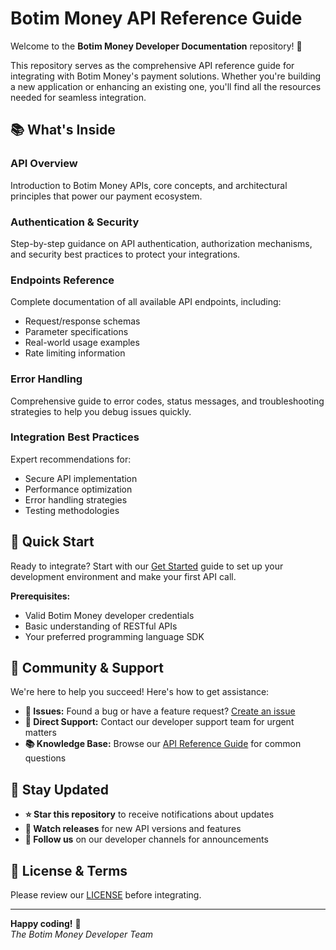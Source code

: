 # Botim Money API Reference Guide

Welcome to the **Botim Money Developer Documentation** repository! 🚀

This repository serves as the comprehensive API reference guide for integrating with Botim Money's payment solutions. Whether you're building a new application or enhancing an existing one, you'll find all the resources needed for seamless integration.

## 📚 What's Inside

### **API Overview**

Introduction to Botim Money APIs, core concepts, and architectural principles that power our payment ecosystem.

### **Authentication & Security**

Step-by-step guidance on API authentication, authorization mechanisms, and security best practices to protect your integrations.

### **Endpoints Reference**

Complete documentation of all available API endpoints, including:

- Request/response schemas
- Parameter specifications
- Real-world usage examples
- Rate limiting information

### **Error Handling**

Comprehensive guide to error codes, status messages, and troubleshooting strategies to help you debug issues quickly.

### **Integration Best Practices**

Expert recommendations for:

- Secure API implementation
- Performance optimization
- Error handling strategies
- Testing methodologies

## 🚀 Quick Start

Ready to integrate? Start with our [Get Started](./docs/1_General/integration-guide.md) guide to set up your development environment and make your first API call.

**Prerequisites:**

- Valid Botim Money developer credentials
- Basic understanding of RESTful APIs
- Your preferred programming language SDK

## 🤝 Community & Support

We're here to help you succeed! Here's how to get assistance:

- **📝 Issues:** Found a bug or have a feature request? [Create an issue](https://github.com/PayBy/botim-money-docs/issues)
- **📧 Direct Support:** Contact our developer support team for urgent matters
- **📚 Knowledge Base:** Browse our [API Reference Guide](https://developers.botim.money/docs/integration-guide) for common questions

## 🔄 Stay Updated

- **⭐ Star this repository** to receive notifications about updates
- **👀 Watch releases** for new API versions and features
- **📱 Follow us** on our developer channels for announcements

## 📄 License & Terms

Please review our [LICENSE](./LICENSE) before integrating.

---

**Happy coding!** 🎉  
*The Botim Money Developer Team*

